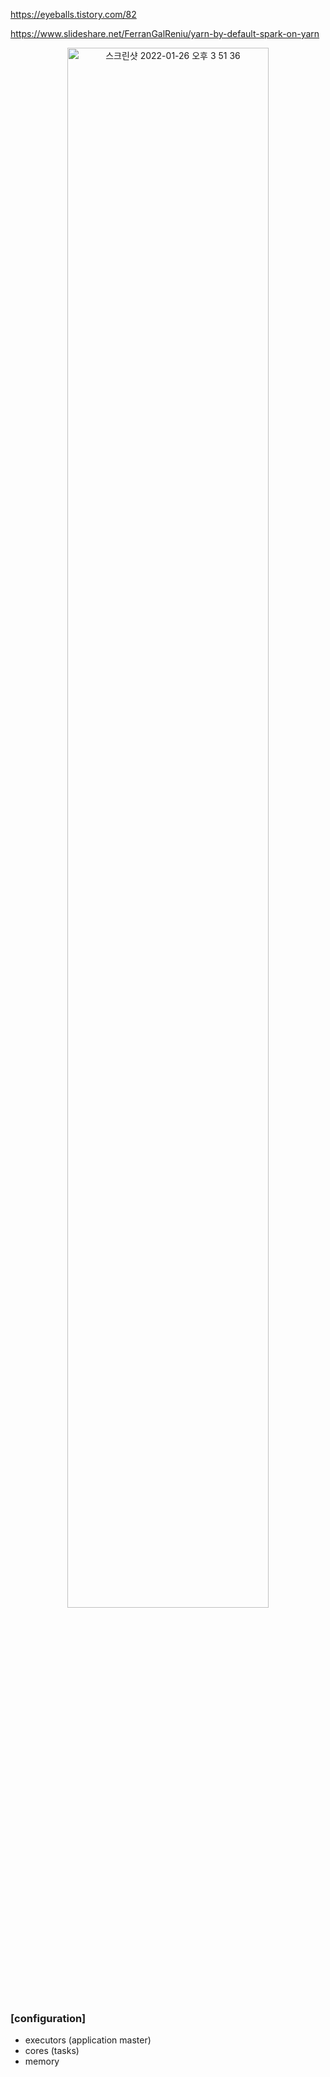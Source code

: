https://eyeballs.tistory.com/82

https://www.slideshare.net/FerranGalReniu/yarn-by-default-spark-on-yarn

<div align="center">
  <img width="80%" alt="스크린샷 2022-01-26 오후 3 51 36" src="https://user-images.githubusercontent.com/37537227/151116498-685893f8-3482-415c-aca4-33c754f475b7.png">
</div>

### [configuration]
* executors (application master)
* cores (tasks)
* memory
